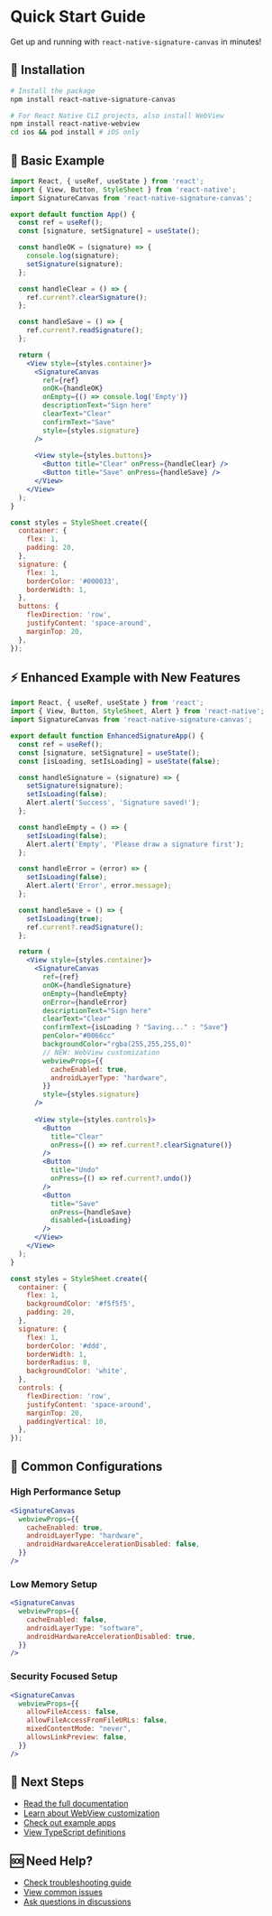 # Quick Start Guide

Get up and running with `react-native-signature-canvas` in minutes!

## 🚀 Installation

```bash
# Install the package
npm install react-native-signature-canvas

# For React Native CLI projects, also install WebView
npm install react-native-webview
cd ios && pod install # iOS only
```

## 📱 Basic Example

```jsx
import React, { useRef, useState } from 'react';
import { View, Button, StyleSheet } from 'react-native';
import SignatureCanvas from 'react-native-signature-canvas';

export default function App() {
  const ref = useRef();
  const [signature, setSignature] = useState();

  const handleOK = (signature) => {
    console.log(signature);
    setSignature(signature);
  };

  const handleClear = () => {
    ref.current?.clearSignature();
  };

  const handleSave = () => {
    ref.current?.readSignature();
  };

  return (
    <View style={styles.container}>
      <SignatureCanvas
        ref={ref}
        onOK={handleOK}
        onEmpty={() => console.log('Empty')}
        descriptionText="Sign here"
        clearText="Clear"
        confirmText="Save"
        style={styles.signature}
      />
      
      <View style={styles.buttons}>
        <Button title="Clear" onPress={handleClear} />
        <Button title="Save" onPress={handleSave} />
      </View>
    </View>
  );
}

const styles = StyleSheet.create({
  container: {
    flex: 1,
    padding: 20,
  },
  signature: {
    flex: 1,
    borderColor: '#000033',
    borderWidth: 1,
  },
  buttons: {
    flexDirection: 'row',
    justifyContent: 'space-around',
    marginTop: 20,
  },
});
```

## ⚡ Enhanced Example with New Features

```jsx
import React, { useRef, useState } from 'react';
import { View, Button, StyleSheet, Alert } from 'react-native';
import SignatureCanvas from 'react-native-signature-canvas';

export default function EnhancedSignatureApp() {
  const ref = useRef();
  const [signature, setSignature] = useState();
  const [isLoading, setIsLoading] = useState(false);

  const handleSignature = (signature) => {
    setSignature(signature);
    setIsLoading(false);
    Alert.alert('Success', 'Signature saved!');
  };

  const handleEmpty = () => {
    setIsLoading(false);
    Alert.alert('Empty', 'Please draw a signature first');
  };

  const handleError = (error) => {
    setIsLoading(false);
    Alert.alert('Error', error.message);
  };

  const handleSave = () => {
    setIsLoading(true);
    ref.current?.readSignature();
  };

  return (
    <View style={styles.container}>
      <SignatureCanvas
        ref={ref}
        onOK={handleSignature}
        onEmpty={handleEmpty}
        onError={handleError}
        descriptionText="Sign here"
        clearText="Clear"
        confirmText={isLoading ? "Saving..." : "Save"}
        penColor="#0066cc"
        backgroundColor="rgba(255,255,255,0)"
        // NEW: WebView customization
        webviewProps={{
          cacheEnabled: true,
          androidLayerType: "hardware",
        }}
        style={styles.signature}
      />
      
      <View style={styles.controls}>
        <Button 
          title="Clear" 
          onPress={() => ref.current?.clearSignature()} 
        />
        <Button 
          title="Undo" 
          onPress={() => ref.current?.undo()} 
        />
        <Button 
          title="Save" 
          onPress={handleSave}
          disabled={isLoading}
        />
      </View>
    </View>
  );
}

const styles = StyleSheet.create({
  container: {
    flex: 1,
    backgroundColor: '#f5f5f5',
    padding: 20,
  },
  signature: {
    flex: 1,
    borderColor: '#ddd',
    borderWidth: 1,
    borderRadius: 8,
    backgroundColor: 'white',
  },
  controls: {
    flexDirection: 'row',
    justifyContent: 'space-around',
    marginTop: 20,
    paddingVertical: 10,
  },
});
```

## 🔧 Common Configurations

### High Performance Setup
```jsx
<SignatureCanvas
  webviewProps={{
    cacheEnabled: true,
    androidLayerType: "hardware",
    androidHardwareAccelerationDisabled: false,
  }}
/>
```

### Low Memory Setup
```jsx
<SignatureCanvas
  webviewProps={{
    cacheEnabled: false,
    androidLayerType: "software", 
    androidHardwareAccelerationDisabled: true,
  }}
/>
```

### Security Focused Setup
```jsx
<SignatureCanvas
  webviewProps={{
    allowFileAccess: false,
    allowFileAccessFromFileURLs: false,
    mixedContentMode: "never",
    allowsLinkPreview: false,
  }}
/>
```

## 📖 Next Steps

- [Read the full documentation](./README.md)
- [Learn about WebView customization](./WEBVIEW_PROPS.md)
- [Check out example apps](./example/)
- [View TypeScript definitions](./index.d.ts)

## 🆘 Need Help?

- [Check troubleshooting guide](./README.md#troubleshooting)
- [View common issues](https://github.com/YanYuanFE/react-native-signature-canvas/issues)
- [Ask questions in discussions](https://github.com/YanYuanFE/react-native-signature-canvas/discussions)